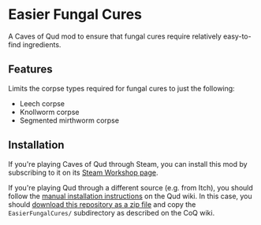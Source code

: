 # Easier Fungal Cures

A Caves of Qud mod to ensure that fungal cures require relatively easy-to-find
ingredients.

## Features

Limits the corpse types required for fungal cures to just the following:

- Leech corpse
- Knollworm corpse
- Segmented mirthworm corpse

## Installation

If you're playing Caves of Qud through Steam, you can install this mod by
subscribing to it on its [Steam Workshop
page](https://steamcommunity.com/sharedfiles/filedetails/?id=2995934012).

If you're playing Qud through a different source (e.g. from Itch), you should
follow the [manual installation
instructions](https://wiki.cavesofqud.com/wiki/Modding:Installing_a_mod#Manual_Download)
on the Qud wiki. In this case, you should [download this repository as a zip
file](https://github.com/kernelmethod/EasierFungalCures/archive/refs/heads/main.zip)
and copy the `EasierFungalCures/` subdirectory as described on the CoQ wiki.

